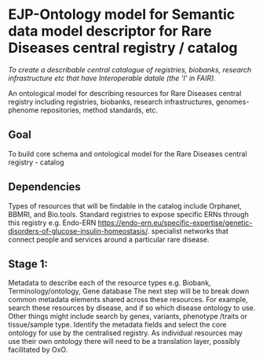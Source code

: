 # EJP-Ontology model for Semantic data model descriptor for Rare Diseases central registry / catalog
_To create a describable central catalogue of registries, biobanks, research infrastructure etc that have Interoperable datale (the 'I' in FAIR)._

An ontological model for describing resources for  Rare Diseases central registry including registries, biobanks, research infrastructures, genomes-phenome repositories, method standards, etc.  

## Goal
To build core schema and ontological model for the Rare Diseases central registry - catalog

## Dependencies  
Types of resources that will be findable in the catalog include Orphanet, BBMRI, and Bio.tools. 
Standard registries to expose specific ERNs through this registry  e.g. Endo-ERN https://endo-ern.eu/specific-expertise/genetic-disorders-of-glucose-insulin-homeostasis/. specialist networks that connect people and services around a particular rare disease. 

## Stage 1:
Metadata to describe each of the resource types e.g. Biobank, Terminology/ontology, Gene database
The next step will be to break down common metadata elements shared across these resources. For example, search these resources by disease, and if so which disease ontology to use. Other things might include search by genes, variants, phenotype /traits or tissue/sample type.
Identify the metadata fields and select the core ontology for use by the centralised registry. 
As individual resources may use their own ontology there will need to be a translation layer, possibly facilitated by OxO. 

